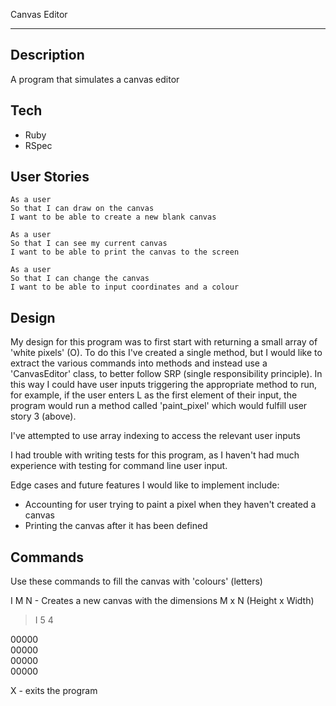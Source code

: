 Canvas Editor

----------

Description
-----------
A program that simulates a canvas editor

Tech
----
- Ruby
- RSpec

User Stories
------------
```
As a user  
So that I can draw on the canvas  
I want to be able to create a new blank canvas
```
```
As a user  
So that I can see my current canvas  
I want to be able to print the canvas to the screen
```
```
As a user  
So that I can change the canvas  
I want to be able to input coordinates and a colour
```

Design
------
My design for this program was to first start with returning a small array of 'white pixels' (O). To do
this I've created a single method, but I would like to extract the various commands into methods and instead use a 'CanvasEditor' class, to better follow SRP (single responsibility principle). In this way I could have user inputs triggering the appropriate method to run, for example, if the user enters L as the first element of their input, the program would run a method called 'paint_pixel' which would fulfill user story 3 (above).  

I've attempted to use array indexing to access the relevant user inputs

I had trouble with writing tests for this program, as I haven't had much experience with testing for command line user input.

Edge cases and future features I would like to implement include:
- Accounting for user trying to paint a pixel when they haven't created a canvas
- Printing the canvas after it has been defined


Commands
--------

Use these commands to fill the canvas with 'colours' (letters)

I M N - Creates a new canvas with the dimensions M x N (Height x Width)   
> I 5 4  

00000  
00000  
00000  
00000  

X - exits the program


